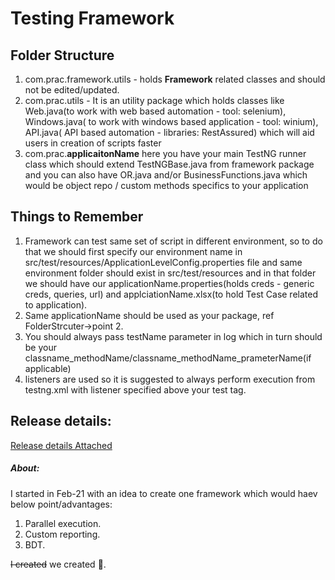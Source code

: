 
# Testing Framework

## Folder Structure 
 1. com.prac.framework.utils - holds **Framework** related classes and should not be edited/updated.
 2. com.prac.utils - It is an utility package which holds classes like Web.java(to work with web based automation - tool: selenium), Windows.java( to work with windows based application - tool: winium), API.java( API based automation - libraries: RestAssured) which will aid users in creation of scripts faster
 3. com.prac.**applicaitonName** here you have your main TestNG runner class which should extend TestNGBase.java from framework package and you can also have OR.java and/or BusinessFunctions.java which would be object repo / custom methods specifics to your application

## Things to Remember
1. Framework can test same set of script in different environment, so to do that we should first specify our environment name in src/test/resources/ApplicationLevelConfig.properties file and same environment folder should exist in src/test/resources and in that folder we should have our applicationName.properties(holds creds - generic creds, queries, url) and applciationName.xlsx(to hold Test Case related to application).
2. Same applicationName should be used as your package, ref FolderStrcuter->point 2.
3. You should always pass testName parameter in log which in turn should be your classname_methodName/classname_methodName_prameterName(if applicable)
4. listeners are used so it is suggested to always perform execution from testng.xml with listener specified above your test tag. 

## Release details:
[Release details Attached](https://github.com/Arvind142/Temp-Testing/blob/master/Releases.properties)


##### About:
I started in Feb-21 with an idea to create one framework which would haev below point/advantages:
1. Parallel execution.
2. Custom reporting.
3. BDT.









~~I created~~ 
we created 🙌.
